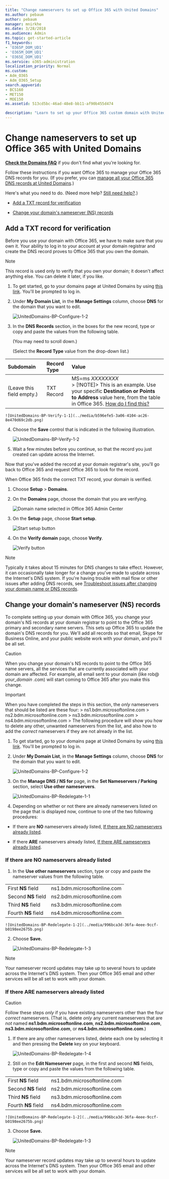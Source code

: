 ```yaml
---
title: "Change nameservers to set up Office 365 with United Domains"
ms.author: pebaum
author: pebaum
manager: mnirkhe
ms.date: 3/28/2018
ms.audience: Admin
ms.topic: get-started-article
f1_keywords:
- 'O365P_DOM_UD1'
- 'O365M_DOM_UD1'
- 'O365E_DOM_UD1'
ms.service: o365-administration
localization_priority: Normal
ms.custom:
- Adm_O365
- Adm_O365_Setup
search.appverid:
- BCS160
- MET150
- MOE150
ms.assetid: 513cd5bc-46ad-48e8-bb11-af90b455d474

description: "Learn to set up your Office 365 custom domain with United Domains if you want Office 365 to manage your DNS records. "
---
```


# Change nameservers to set up Office 365 with United Domains

 **[Check the Domains FAQ](../setup/domains-faq.md)** if you don't find what you're looking for. 
  
Follow these instructions if you want Office 365 to manage your Office 365 DNS records for you. (If you prefer, you can [manage all your Office 365 DNS records at United Domains](create-dns-records-at-united-domains.md).)
  
Here's what you need to do. (Need more help? [Still need help?](change-nameservers-at-united-domains.md#BKMK_NeedHelp).)
  
- [Add a TXT record for verification](change-nameservers-at-united-domains.md#BKMK_verify)
    
- [Change your domain's nameserver (NS) records](change-nameservers-at-united-domains.md#BKMK_nameservers)
    
## Add a TXT record for verification
<a name="BKMK_verify"> </a>

Before you use your domain with Office 365, we have to make sure that you own it. Your ability to log in to your account at your domain registrar and create the DNS record proves to Office 365 that you own the domain.
  
> [!NOTE]
> This record is used only to verify that you own your domain; it doesn't affect anything else. You can delete it later, if you like. 
  
1. To get started, go to your domains page at United Domains by using [this link](https://www.uniteddomains.com/portfolio/index/domainlist/). You'll be prompted to log in.
    
2. Under **My Domain List**, in the **Manage Settings** column, choose **DNS** for the domain that you want to edit. 
    
    ![UnitedDomains-BP-Configure-1-2](../media/4b888afd-1870-4f77-97b9-65d843f65442.png)
  
3. In the **DNS Records** section, in the boxes for the new record, type or copy and paste the values from the following table. 
    
    (You may need to scroll down.)
    
    (Select the **Record Type** value from the drop-down list.) 
    
|**Subdomain**|**Record Type**|**Value**|
|:-----|:-----|:-----|
|(Leave this field empty.)  <br/> |TXT Record  <br/> |MS=ms *XXXXXXXX*  <br/> > [!NOTE]> This is an example. Use your specific **Destination or Points to Address** value here, from the table in Office 365.           [How do I find this?](../get-help-with-domains/information-for-dns-records.md)          |
   
    ![UnitedDomains-BP-Verify-1-1](../media/b596efe5-3a06-4104-ac26-8e470d69c2db.png)
  
4. Choose the **Save** control that is indicated in the following illustration. 
    
    ![UnitedDomains-BP-Verify-1-2](../media/b47b6111-387a-4cf0-9eec-f16d50b91c03.png)
  
5. Wait a few minutes before you continue, so that the record you just created can update across the Internet.
    
Now that you've added the record at your domain registrar's site, you'll go back to Office 365 and request Office 365 to look for the record.
  
When Office 365 finds the correct TXT record, your domain is verified.
  
1. Choose **Setup** \> **Domains**.
    
2. On the **Domains** page, choose the domain that you are verifying. 
    
    ![Domain name selected in Office 365 Admin Center](../media/c61204f1-a025-448b-a2a1-c4d7abee7a06.png)
  
3. On the **Setup** page, choose **Start setup**.
    
    ![Start setup button](../media/5f6578af-ae32-49e8-b283-ec2d080420da.png)
  
4. On the **Verify domain** page, choose **Verify**.
    
    ![Verify button](../media/c256ab1d-03f2-498e-bb63-19e4d49a6b97.png)
  
> [!NOTE]
>  Typically it takes about 15 minutes for DNS changes to take effect. However, it can occasionally take longer for a change you've made to update across the Internet's DNS system. If you're having trouble with mail flow or other issues after adding DNS records, see [Troubleshoot issues after changing your domain name or DNS records](../get-help-with-domains/find-and-fix-issues.md). 
  
## Change your domain's nameserver (NS) records
<a name="BKMK_nameservers"> </a>

To complete setting up your domain with Office 365, you change your domain's NS records at your domain registrar to point to the Office 365 primary and secondary name servers. This sets up Office 365 to update the domain's DNS records for you. We'll add all records so that email, Skype for Business Online, and your public website work with your domain, and you'll be all set.
  
> [!CAUTION]
> When you change your domain's NS records to point to the Office 365 name servers, all the services that are currently associated with your domain are affected. For example, all email sent to your domain (like rob@ *your_domain*  .com) will start coming to Office 365 after you make this change. 
  
> [!IMPORTANT]
>  When you have completed the steps in this section, the  *only*  nameservers that should be listed are these four: >  ns1.bdm.microsoftonline.com >  ns2.bdm.microsoftonline.com >  ns3.bdm.microsoftonline.com >  ns4.bdm.microsoftonline.com >  The following procedure will show you how to delete any other, unwanted nameservers from the list, and also how to add the  *correct*  nameservers if they are not already in the list. 
  
1. To get started, go to your domains page at United Domains by using [this link](https://www.uniteddomains.com/portfolio/index/domainlist/). You'll be prompted to log in.
    
2. Under **My Domain List**, in the **Manage Settings** column, choose **DNS** for the domain that you want to edit. 
    
    ![UnitedDomains-BP-Configure-1-2](../media/4b888afd-1870-4f77-97b9-65d843f65442.png)
  
3. On the **Manage DNS / NS for** page, in the **Set Nameservers / Parking** section, select **Use other nameservers**.
    
    ![UnitedDomains-BP-Redelegate-1-1](../media/4ad20ff5-21e3-4659-80c8-160cd4e56eba.png)
  
4. Depending on whether or not there are already nameservers listed on the page that is displayed now, continue to one of the two following procedures:
    
  - If there are **NO** nameservers already listed, [If there are NO nameservers already listed](change-nameservers-at-united-domains.md#BKMK_ProcedureWithOUT).
    
  - If there **ARE** nameservers already listed, [If there ARE nameservers already listed](change-nameservers-at-united-domains.md#BKMK_ProcedureWITH).
    
### If there are NO nameservers already listed
<a name="BKMK_ProcedureWithOUT"> </a>

1. In the **Use other nameservers** section, type or copy and paste the nameserver values from the following table. 
    
|||
|:-----|:-----|
|First **NS** field  <br/> |ns1.bdm.microsoftonline.com  <br/> |
|Second **NS** field  <br/> |ns2.bdm.microsoftonline.com  <br/> |
|Third **NS** field  <br/> |ns3.bdm.microsoftonline.com  <br/> |
|Fourth **NS** field  <br/> |ns4.bdm.microsoftonline.com  <br/> |
   
    ![UnitedDomains-BP-Redelegate-1-2](../media/996bca3d-36fa-4eee-9ccf-b0198ee2675b.png)
  
2. Choose **Save.**
    
    ![UnitedDomains-BP-Redelegate-1-3](../media/3dcda956-ee1f-419f-9358-e7b6801ac90e.png)
  
> [!NOTE]
> Your nameserver record updates may take up to several hours to update across the Internet's DNS system. Then your Office 365 email and other services will be all set to work with your domain. 
  
### If there ARE nameservers already listed
<a name="BKMK_ProcedureWITH"> </a>

> [!CAUTION]
> Follow these steps  *only*  if you have existing nameservers other than the four  *correct*  nameservers. (That is, delete  *only*  any current nameservers that are  *not*  named **ns1.bdm.microsoftonline.com**, **ns2.bdm.microsoftonline.com**, **ns3.bdm.microsoftonline.com**, or **ns4.bdm.microsoftonline.com**.) 
  
1. If there are any other nameservers listed, delete each one by selecting it and then pressing the **Delete** key on your keyboard. 
    
    ![UnitedDomains-BP-Redelegate-1-4](../media/377801c8-f742-41f8-a822-3f6b81685353.png)
  
2. Still on the **Edit Nameserver** page, in the first and second **NS** fields, type or copy and paste the values from the following table. 
    
|||
|:-----|:-----|
|First **NS** field  <br/> |ns1.bdm.microsoftonline.com  <br/> |
|Second **NS** field  <br/> |ns2.bdm.microsoftonline.com  <br/> |
|Third **NS** field  <br/> |ns3.bdm.microsoftonline.com  <br/> |
|Fourth **NS** field  <br/> |ns4.bdm.microsoftonline.com  <br/> |
   
    ![UnitedDomains-BP-Redelegate-1-2](../media/996bca3d-36fa-4eee-9ccf-b0198ee2675b.png)
  
3. Choose **Save.**
    
    ![UnitedDomains-BP-Redelegate-1-3](../media/3dcda956-ee1f-419f-9358-e7b6801ac90e.png)
  
> [!NOTE]
> Your nameserver record updates may take up to several hours to update across the Internet's DNS system. Then your Office 365 email and other services will be all set to work with your domain. 
  
